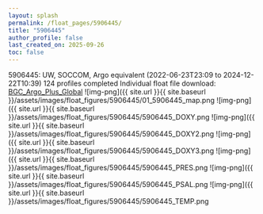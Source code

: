 ```yaml
---
layout: splash
permalink: /float_pages/5906445/
title: "5906445"
author_profile: false
last_created_on: 2025-09-26
toc: false
---
```

 
5906445: UW, SOCCOM, Argo equivalent (2022-06-23T23:09 to 2024-12-22T10:39)
124 profiles completed
Individual float file download: [BGC_Argo_Plus_Global](https://ftp.soest.hawaii.edu/bgc_argo_plus/Individual_Floats/outliers_removed/5906445_Sprof_processed.nc)
![img-png]({{ site.url }}{{ site.baseurl }}/assets/images/float_figures/5906445/01_5906445_map.png
![img-png]({{ site.url }}{{ site.baseurl }}/assets/images/float_figures/5906445/5906445_DOXY.png
![img-png]({{ site.url }}{{ site.baseurl }}/assets/images/float_figures/5906445/5906445_DOXY2.png
![img-png]({{ site.url }}{{ site.baseurl }}/assets/images/float_figures/5906445/5906445_DOXY3.png
![img-png]({{ site.url }}{{ site.baseurl }}/assets/images/float_figures/5906445/5906445_PRES.png
![img-png]({{ site.url }}{{ site.baseurl }}/assets/images/float_figures/5906445/5906445_PSAL.png
![img-png]({{ site.url }}{{ site.baseurl }}/assets/images/float_figures/5906445/5906445_TEMP.png
